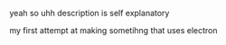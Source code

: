 yeah so uhh
description is self explanatory

my first attempt at making sometihng that uses electron
